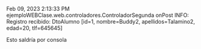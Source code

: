 Feb 09, 2023 2:13:33 PM ejemploWEBClase.web.controladores.ControladorSegunda onPost
INFO: Registro recibido: DtoAlumno [id=1, nombre=Buddy2, apellidos=Talamino2, edad=20, tlf=645645]

Esto saldría por consola
